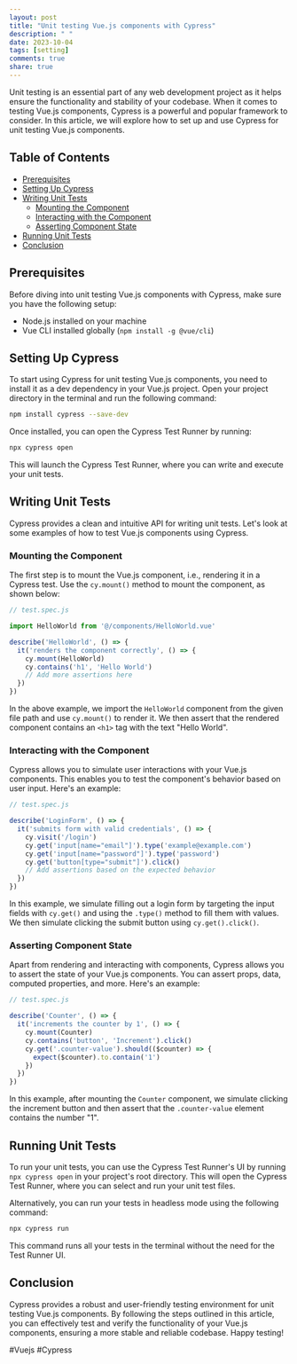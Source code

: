 ```yaml
---
layout: post
title: "Unit testing Vue.js components with Cypress"
description: " "
date: 2023-10-04
tags: [setting]
comments: true
share: true
---
```


Unit testing is an essential part of any web development project as it helps ensure the functionality and stability of your codebase. When it comes to testing Vue.js components, Cypress is a powerful and popular framework to consider. In this article, we will explore how to set up and use Cypress for unit testing Vue.js components.

## Table of Contents
- [Prerequisites](#prerequisites)
- [Setting Up Cypress](#setting-up-cypress)
- [Writing Unit Tests](#writing-unit-tests)
  - [Mounting the Component](#mounting-the-component)
  - [Interacting with the Component](#interacting-with-the-component)
  - [Asserting Component State](#asserting-component-state)
- [Running Unit Tests](#running-unit-tests)
- [Conclusion](#conclusion)

## Prerequisites

Before diving into unit testing Vue.js components with Cypress, make sure you have the following setup:

- Node.js installed on your machine
- Vue CLI installed globally (`npm install -g @vue/cli`)

## Setting Up Cypress

To start using Cypress for unit testing Vue.js components, you need to install it as a dev dependency in your Vue.js project. Open your project directory in the terminal and run the following command:

```bash
npm install cypress --save-dev
```

Once installed, you can open the Cypress Test Runner by running:

```bash
npx cypress open
```

This will launch the Cypress Test Runner, where you can write and execute your unit tests.

## Writing Unit Tests

Cypress provides a clean and intuitive API for writing unit tests. Let's look at some examples of how to test Vue.js components using Cypress.

### Mounting the Component

The first step is to mount the Vue.js component, i.e., rendering it in a Cypress test. Use the `cy.mount()` method to mount the component, as shown below:

```javascript
// test.spec.js

import HelloWorld from '@/components/HelloWorld.vue'

describe('HelloWorld', () => {
  it('renders the component correctly', () => {
    cy.mount(HelloWorld)
    cy.contains('h1', 'Hello World')
    // Add more assertions here
  })
})
```

In the above example, we import the `HelloWorld` component from the given file path and use `cy.mount()` to render it. We then assert that the rendered component contains an `<h1>` tag with the text "Hello World".

### Interacting with the Component

Cypress allows you to simulate user interactions with your Vue.js components. This enables you to test the component's behavior based on user input. Here's an example:

```javascript
// test.spec.js

describe('LoginForm', () => {
  it('submits form with valid credentials', () => {
    cy.visit('/login')
    cy.get('input[name="email"]').type('example@example.com')
    cy.get('input[name="password"]').type('password')
    cy.get('button[type="submit"]').click()
    // Add assertions based on the expected behavior
  })
})
```

In this example, we simulate filling out a login form by targeting the input fields with `cy.get()` and using the `.type()` method to fill them with values. We then simulate clicking the submit button using `cy.get().click()`.

### Asserting Component State

Apart from rendering and interacting with components, Cypress allows you to assert the state of your Vue.js components. You can assert props, data, computed properties, and more. Here's an example:

```javascript
// test.spec.js

describe('Counter', () => {
  it('increments the counter by 1', () => {
    cy.mount(Counter)
    cy.contains('button', 'Increment').click()
    cy.get('.counter-value').should(($counter) => {
      expect($counter).to.contain('1')
    })
  })
})
```

In this example, after mounting the `Counter` component, we simulate clicking the increment button and then assert that the `.counter-value` element contains the number "1".

## Running Unit Tests

To run your unit tests, you can use the Cypress Test Runner's UI by running `npx cypress open` in your project's root directory. This will open the Cypress Test Runner, where you can select and run your unit test files.

Alternatively, you can run your tests in headless mode using the following command:

```bash
npx cypress run
```

This command runs all your tests in the terminal without the need for the Test Runner UI.

## Conclusion

Cypress provides a robust and user-friendly testing environment for unit testing Vue.js components. By following the steps outlined in this article, you can effectively test and verify the functionality of your Vue.js components, ensuring a more stable and reliable codebase. Happy testing!

\#Vuejs #Cypress